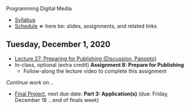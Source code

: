 Programming Digital Media

- [Syllabus](syllabus.md)
- [Schedule](schedule.md) &lArr; here be: slides, assignments, and related links

## Tuesday, December 1, 2020

- [Lecture 27: Preparing for Publishing (Discussion, Panopto)](https://rochester.hosted.panopto.com/Panopto/Pages/Viewer.aspx?id=920f7ba2-7f7a-48e7-be87-ac850023018f)
- In-class, optional (extra credit) **Assignment 8: Prepare for Publishing**
  - Follow-along the lecture video to complete this assignment

*Continue work on...*

- [Final Project](dms102-project/instructions.md), next due date: **Part 3: Application(s)** (due: Friday, December 18 ...end of finals week)

